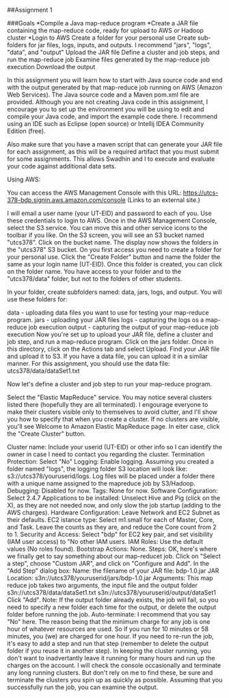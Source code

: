 ##Assignment 1

###Goals
*Compile a Java map-reduce program
*Create a JAR file containing the map-reduce code, ready for upload to AWS or Hadoop cluster
*Login to AWS
Create a folder for your personal use
Create sub-folders for jar files, logs, inputs, and outputs. I recommend "jars", "logs", "data", and "output"
Upload the JAR file
Define a cluster and job steps, and run the map-reduce job
Examine files generated by the map-reduce job execution
Download the output
 

In this assignment you will learn how to start with Java source code and end with the output generated by that map-reduce job running on AWS (Amazon Web Services). The Java source code and a Maven pom.xml file are provided. Although you are not creating Java code in this assignment, I encourage you to set up the environment you will be using to edit and compile your Java code, and import the example code there. I recommend using an IDE such as Eclipse (open source) or Intellij IDEA Community Edition (free).

Also make sure that you have a maven script that can generate your JAR file for each assignment, as this will be a required artifact that you must submit for some assignments. This allows Swadhin and I to execute and evaluate your code against additional data sets.

 

Using AWS:

You can access the AWS Management Console with this URL: https://utcs-378-bdp.signin.aws.amazon.com/console (Links to an external site.)

I will email a user name (your UT-EID) and password to each of you. Use these credentials to login to AWS. Once in the AWS Management Console, select the S3 service. You can move this and other service icons to the toolbar if you like. On the S3 screen, you will see an S3 bucket named "utcs378". Click on the bucket name. The display now shows the folders in the "utcs378" S3 bucket. On you first access you need to create a folder for your personal use. Click the "Create Folder" button and name the folder the same as your login name (UT-EID). Once this folder is created, you can click on the folder name. You have access to your folder and to the "utcs378/data" folder, but not to the folders of other students.

In your folder, create subfolders named: data, jars, logs, and output. You will use these folders for:

data - uploading data files you want to use for testing your map-reduce program.
jars - uploading your JAR files
logs - capturing the logs os a map-reduce job execution
output - capturing the output of your map-reduce job execution
Now you're set up to upload your JAR file, define a cluster and job step, and run a map-reduce program. Click on the jars folder. Once in this directory, click on the Actions tab and select Upload. Find your JAR file and upload it to S3. If you have a data file, you can upload it in a similar manner. For this assignment, you should use the data file: utcs378/data/dataSet1.txt

Now let's define a cluster and job step to run your map-reduce program.

Select the "Elastic MapReduce" service. You may notice several clusters listed there (hopefully they are all terminated). I engourage everyone to make their clusters visible only to themselves to avoid clutter, and I'll show you how to specify that when you create a cluster. If no clusters are visible, you'll see Welcome to Amazon Elastic MapReduce page. In eiter case, click the "Create Cluster" button.

Cluster name: Include your userid (UT-EID) or other info so I can identify the owner in case I need to contact you regarding the cluster.
Termination Protection: Select "No"
Logging: Enable logging. Assuming you created a folder named "logs", the logging folder S3 location will look like: s3://utcs378/youruserid/logs.  Log files will be placed under a folder there with a unique name assigned to the mapreduce job by S3/Hadoop. 
Debugging: Disabled for now.
Tags: None for now.
Software Configuration: Select 2.4.7
Applications to be installed: Unselect Hive and Pig (click on the X), as they are not needed now, and only slow the job startup (adding to the AWS charges).
Hardware Configuration: Leave Network and EC2 Subnet as their defaults.
EC2 istance type: Select m1.small for each of Master, Core, and Task. Leave the counts as they are, and reduce the Core count from 2 to 1.
Security and Access: Select "bdp" for EC2 key pair, and set visibility (IAM user access) to "No other IAM users.
IAM Roles: Use the default values (No roles found).
Bootstrap Actions: None.
Steps:
OK, here's where we finally get to say something about our map-reducet job.
Click on "Select a step", choose "Custom JAR", and click on "Configure and Add".
In the "Add Step" dialog box:
Name: the filename of your JAR file: bdp-1.0.jar
JAR Location: s3n://utcs378/youruserid/jars/bdp-1.0.jar
Arguments: This map reduce job takes two arguments, the input file and the output folder s3n://utcs378/data/dataSet1.txt s3n://utcs378/youruserid/output/dataSet1
Click "Add".
Note: If the output folder already exists, the job will fail, so you need to specify a new folder each time for the output, or delete the output folder before running the job.
Auto-terminate: I recommend that you say "No" here. The reason being that the minimum charge for any job is one hour of whatever resources are used. So if you run for 10 minutes or 58 minutes, you (we) are charged for one hour. If you need to re-run the job, it's easy to add a step and run that step (remember to delete the output folder if you reuse it in another step). In keeping the cluster running, you don't want to inadvertantly leave it running for many hours and run up the charges on the account. I will check the console occasionally and terminate any long running clusters. But don't rely on me to find these, be sure and terminate the clusters you spin up as quickly as possible.
Assuming that you successfully run the job, you can examine the output.